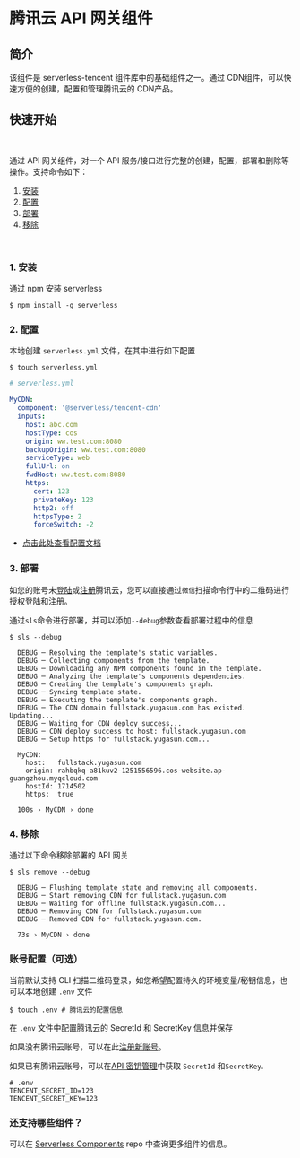 # 腾讯云 API 网关组件

## 简介

该组件是 serverless-tencent 组件库中的基础组件之一。通过 CDN组件，可以快速方便的创建，配置和管理腾讯云的 CDN产品。

## 快速开始

&nbsp;

通过 API 网关组件，对一个 API 服务/接口进行完整的创建，配置，部署和删除等操作。支持命令如下：

1. [安装](#1-安装)
2. [配置](#2-配置)
3. [部署](#3-部署)
4. [移除](#4-移除)

&nbsp;

### 1. 安装

通过 npm 安装 serverless

```shell
$ npm install -g serverless
```

### 2. 配置

本地创建 `serverless.yml` 文件，在其中进行如下配置

```shell
$ touch serverless.yml
```

```yml
# serverless.yml

MyCDN:
  component: '@serverless/tencent-cdn'
  inputs:
    host: abc.com
    hostType: cos
    origin: ww.test.com:8080
    backupOrigin: ww.test.com:8080
    serviceType: web
    fullUrl: on
    fwdHost: ww.test.com:8080
    https:
      cert: 123
      privateKey: 123
      http2: off
      httpsType: 2
      forceSwitch: -2
```

- [点击此处查看配置文档](https://github.com/serverless-tencent/tencent-cdn/blob/master/docs/configure.md)

### 3. 部署

如您的账号未[登陆](https://cloud.tencent.com/login)或[注册](https://cloud.tencent.com/register)腾讯云，您可以直接通过`微信`扫描命令行中的二维码进行授权登陆和注册。

通过`sls`命令进行部署，并可以添加`--debug`参数查看部署过程中的信息

```console
$ sls --debug

  DEBUG ─ Resolving the template's static variables.
  DEBUG ─ Collecting components from the template.
  DEBUG ─ Downloading any NPM components found in the template.
  DEBUG ─ Analyzing the template's components dependencies.
  DEBUG ─ Creating the template's components graph.
  DEBUG ─ Syncing template state.
  DEBUG ─ Executing the template's components graph.
  DEBUG ─ The CDN domain fullstack.yugasun.com has existed. Updating...
  DEBUG ─ Waiting for CDN deploy success...
  DEBUG ─ CDN deploy success to host: fullstack.yugasun.com
  DEBUG ─ Setup https for fullstack.yugasun.com...

  MyCDN:
    host:   fullstack.yugasun.com
    origin: rahbqkq-a81kuv2-1251556596.cos-website.ap-guangzhou.myqcloud.com
    hostId: 1714502
    https:  true

  100s › MyCDN › done
```

### 4. 移除

通过以下命令移除部署的 API 网关

```console
$ sls remove --debug

  DEBUG ─ Flushing template state and removing all components.
  DEBUG ─ Start removing CDN for fullstack.yugasun.com
  DEBUG ─ Waiting for offline fullstack.yugasun.com...
  DEBUG ─ Removing CDN for fullstack.yugasun.com
  DEBUG ─ Removed CDN for fullstack.yugasun.com.

  73s › MyCDN › done
```

### 账号配置（可选）

当前默认支持 CLI 扫描二维码登录，如您希望配置持久的环境变量/秘钥信息，也可以本地创建 `.env` 文件

```shell
$ touch .env # 腾讯云的配置信息
```

在 `.env` 文件中配置腾讯云的 SecretId 和 SecretKey 信息并保存

如果没有腾讯云账号，可以在此[注册新账号](https://cloud.tencent.com/register)。

如果已有腾讯云账号，可以在[API 密钥管理](https://console.cloud.tencent.com/cam/capi)中获取 `SecretId` 和`SecretKey`.

```text
# .env
TENCENT_SECRET_ID=123
TENCENT_SECRET_KEY=123
```

### 还支持哪些组件？

可以在 [Serverless Components](https://github.com/serverless/components) repo 中查询更多组件的信息。
